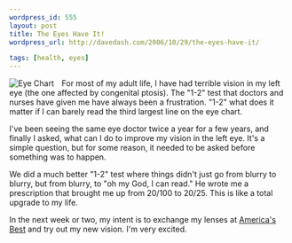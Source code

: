 ```yaml
---
wordpress_id: 555
layout: post
title: The Eyes Have It!
wordpress_url: http://davedash.com/2006/10/29/the-eyes-have-it/

tags: [health, eyes]
---
```

<div style="float:left;margin-right:1em;">
    <img src="http://static.flickr.com/36/94341010_eab81f986b_m.jpg" alt="Eye Chart" />
</div>

For most of my adult life, I have had terrible vision in my left eye (the one affected by congenital ptosis).  The "1-2" test that doctors and nurses have given me have always been a frustration.  "1-2" what does it matter if I can barely read the third largest line on the eye chart.

I've been seeing the same eye doctor twice a year for a few years, and finally I asked, what can I do to improve my vision in the left eye.  It's a simple question, but for some reason, it needed to be asked before something was to happen.

We did a much better "1-2" test where things didn't just go from blurry to blurry, but from blurry, to "oh my God, I can read."  He wrote me a prescription that brought me up from 20/100 to 20/25.  This is like a total upgrade to my life.

In the next week or two, my intent is to exchange my lenses at [America's Best](http://twopair.com) and try out my new vision.  I'm very excited.
